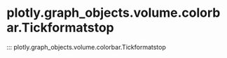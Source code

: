 # plotly.graph_objects.volume.colorbar.Tickformatstop

::: plotly.graph_objects.volume.colorbar.Tickformatstop
